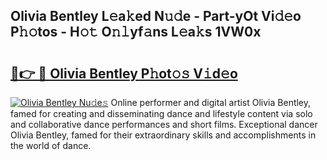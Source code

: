 ## Olivia Bentley L𝚎a𝚔ed N𝚞𝚍e - Part-yOt Vi𝚍𝚎o P𝚑𝚘tos - H𝚘𝚝 O𝚗𝚕yf𝚊ns L𝚎a𝚔s 1VW0x

# <h2><a href="http://kfbzjq.oniu.top/?m=Olivia+Bentley">🔗👉 🔴 Olivia Bentley P𝚑ot𝚘𝚜 V𝚒d𝚎o</a></h2>

[![Olivia Bentley Nu𝚍e𝚜](https://i.imgur.com/0qMVB7G.gif)](http://kfbzjq.oniu.top/?m=Olivia+Bentley)
Online performer and digital artist Olivia Bentley, famed for creating and disseminating dance and lifestyle content via solo and collaborative dance performances and short films. Exceptional dancer Olivia Bentley, famed for their extraordinary skills and accomplishments in the world of dance.  
